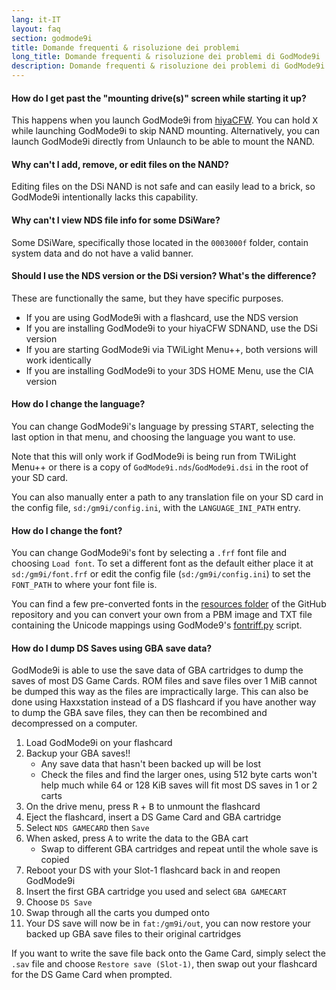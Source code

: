 ```yaml
---
lang: it-IT
layout: faq
section: godmode9i
title: Domande frequenti & risoluzione dei problemi
long_title: Domande frequenti & risoluzione dei problemi di GodMode9i
description: Domande frequenti & risoluzione dei problemi di GodMode9i
---
```


#### How do I get past the "mounting drive(s)" screen while starting it up?
This happens when you launch GodMode9i from [hiyaCFW](../hiyacfw). You can hold <kbd class="face">X</kbd> while launching GodMode9i to skip NAND mounting. Alternatively, you can launch GodMode9i directly from Unlaunch to be able to mount the NAND.

#### Why can't I add, remove, or edit files on the NAND?
Editing files on the DSi NAND is not safe and can easily lead to a brick, so GodMode9i intentionally lacks this capability.

#### Why can't I view NDS file info for some DSiWare?
Some DSiWare, specifically those located in the `0003000f` folder, contain system data and do not have a valid banner.

#### Should I use the NDS version or the DSi version? What's the difference?
These are functionally the same, but they have specific purposes.
- If you are using GodMode9i with a flashcard, use the NDS version
- If you are installing GodMode9i to your hiyaCFW SDNAND, use the DSi version
- If you are starting GodMode9i via TWiLight Menu++, both versions will work identically
- If you are installing GodMode9i to your 3DS HOME Menu, use the CIA version

#### How do I change the language?
You can change GodMode9i's language by pressing <kbd>START</kbd>, selecting the last option in that menu, and choosing the language you want to use.

Note that this will only work if GodMode9i is being run from TWiLight Menu++ or there is a copy of `GodMode9i.nds`/`GodMode9i.dsi` in the root of your SD card.

You can also manually enter a path to any translation file on your SD card in the config file, `sd:/gm9i/config.ini`, with the `LANGUAGE_INI_PATH` entry.

#### How do I change the font?
You can change GodMode9i's font by selecting a `.frf` font file and choosing `Load font`. To set a different font as the default either place it at `sd:/gm9i/font.frf` or edit the config file (`sd:/gm9i/config.ini`) to set the `FONT_PATH` to where your font file is.

You can find a few pre-converted fonts in the [resources folder](https://github.com/DS-Homebrew/GodMode9i/tree/master/resources/fonts) of the GitHub repository and you can convert your own from a PBM image and TXT file containing the Unicode mappings using GodMode9's [fontriff.py](https://github.com/d0k3/GodMode9/blob/master/utils/fontriff.py) script.

#### How do I dump DS Saves using GBA save data?
GodMode9i is able to use the save data of GBA cartridges to dump the saves of most DS Game Cards. ROM files and save files over 1 MiB cannot be dumped this way as the files are impractically large. This can also be done using Haxxstation instead of a DS flashcard if you have another way to dump the GBA save files, they can then be recombined and decompressed on a computer.

1. Load GodMode9i on your flashcard
1. Backup your GBA saves!!
   - Any save data that hasn't been backed up will be lost
   - Check the files and find the larger ones, using 512 byte carts won't help much while 64 or 128 KiB saves will fit most DS saves in 1 or 2 carts
1. On the drive menu, press <kbd class="r">R</kbd> + <kbd class="face">B</kbd> to unmount the flashcard
1. Eject the flashcard, insert a DS Game Card and GBA cartridge
1. Select `NDS GAMECARD` then `Save`
1. When asked, press <kbd class="face">A</kbd> to write the data to the GBA cart
   - Swap to different GBA cartridges and repeat until the whole save is copied
1. Reboot your DS with your Slot-1 flashcard back in and reopen GodMode9i
1. Insert the first GBA cartridge you used and select `GBA GAMECART`
1. Choose `DS Save`
1. Swap through all the carts you dumped onto
1. Your DS save will now be in `fat:/gm9i/out`, you can now restore your backed up GBA save files to their original cartridges

If you want to write the save file back onto the Game Card, simply select the `.sav` file and choose `Restore save (Slot-1)`, then swap out your flashcard for the DS Game Card when prompted.
